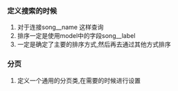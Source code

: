 ### 定义搜索的时候
1. 对于连接song__name 这样查询
2. 排序一定是使用model中的字段song__label
3. 一定是确定了主要的排序方式,然后再去通过其他方式排序

### 分页

1. 定义一个通用的分页类,在需要的时候进行设置



